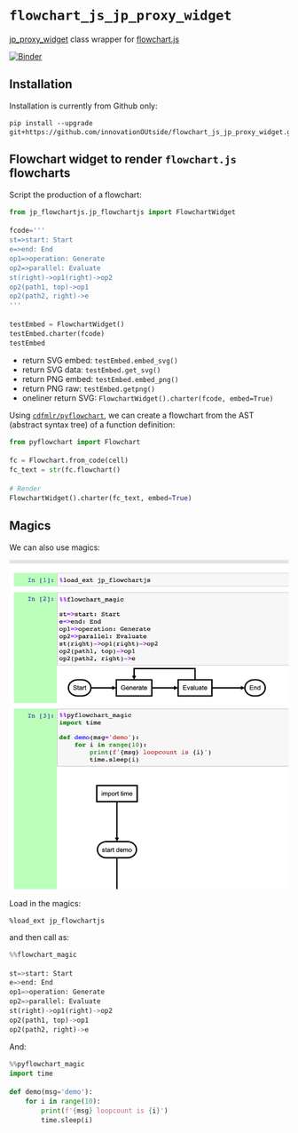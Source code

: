 # `flowchart_js_jp_proxy_widget`

[jp_proxy_widget](https://github.com/AaronWatters/jp_proxy_widget) class wrapper for [flowchart.js](https://flowchart.js.org/)

[![Binder](https://mybinder.org/badge_logo.svg)](https://mybinder.org/v2/gh/innovationOUtside/flowchart_js_jp_proxy_widget/master?filepath=demo.ipynb)


## Installation

Installation is currently from Github only:

```
pip install --upgrade git+https://github.com/innovationOUtside/flowchart_js_jp_proxy_widget.git
```

## Flowchart widget to render `flowchart.js` flowcharts

Script the production of a flowchart:

```python
from jp_flowchartjs.jp_flowchartjs import FlowchartWidget

fcode='''
st=>start: Start
e=>end: End
op1=>operation: Generate
op2=>parallel: Evaluate
st(right)->op1(right)->op2
op2(path1, top)->op1
op2(path2, right)->e
'''

testEmbed = FlowchartWidget()
testEmbed.charter(fcode)
testEmbed
```

- return SVG embed: `testEmbed.embed_svg()`
- return SVG data: `testEmbed.get_svg()`
- return PNG embed: `testEmbed.embed_png()`
- return PNG raw: `testEmbed.getpng()`
- oneliner return SVG: `FlowchartWidget().charter(fcode, embed=True)`


Using [`cdfmlr/pyflowchart`](https://github.com/cdfmlr/pyflowchart/), we can create a flowchart from the AST (abstract syntax tree) of a function definition:

```python
from pyflowchart import Flowchart

fc = Flowchart.from_code(cell)
fc_text = str(fc.flowchart()

# Render
FlowchartWidget().charter(fc_text, embed=True)
```


## Magics

We can also use magics:

![](images/flowchart_magic.png)


Load in the magics:

```
%load_ext jp_flowchartjs 
```

and then call as:

```python
%%flowchart_magic

st=>start: Start
e=>end: End
op1=>operation: Generate
op2=>parallel: Evaluate
st(right)->op1(right)->op2
op2(path1, top)->op1
op2(path2, right)->e
```


And:

```python
%%pyflowchart_magic 
import time

def demo(msg='demo'):
    for i in range(10):
        print(f'{msg} loopcount is {i}')
        time.sleep(i)
```
